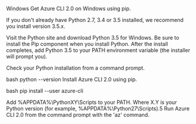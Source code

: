 Windows
Get Azure CLI 2.0 on Windows using pip.

If you don't already have Python 2.7, 3.4 or 3.5 installed, we recommend you install version 3.5.x.

Visit the Python site and download Python 3.5 for Windows. Be sure to install the Pip component when you install Python. After the install completes, add Python 3.5 to your PATH environment variable (the installer will prompt you).

Check your Python installation from a command prompt.

bash
  python --version
  Install Azure CLI 2.0 using pip.

bash
  pip install --user azure-cli

Add %APPDATA%\PythonXY\Scripts to your PATH. Where X.Y is your Python version (for example, %APPDATA%\Python27\Scripts).5
Run Azure CLI 2.0 from the command prompt with the 'az' command.
